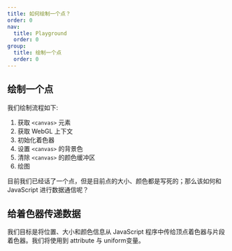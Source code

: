 ```yaml
---
title: 如何绘制一个点？
order: 0
nav: 
  title: Playground
  order: 0
group:
  title: 绘制一个点
  order: 0
---
```


## 绘制一个点

我们绘制流程如下:
  1. 获取 `<canvas>` 元素
  2. 获取 WebGL 上下文
  3. 初始化着色器
  4. 设置 `<canvas>` 的背景色
  5. 清除 `<canvas>` 的颜色缓冲区
  6. 绘图
   
<code src="../demos/point/basic-1.tsx" ></code>

目前我们已经话了一个点，但是目前点的大小、颜色都是写死的；那么该如何和 JavaScript 进行数据通信呢？

## 给着色器传递数据

我们目标是将位置、大小和颜色信息从 JavaScript 程序中传给顶点着色器与片段着色器。我们将使用到 attribute 与 uniform变量。

<code src="../demos/point/basic.tsx"></code>